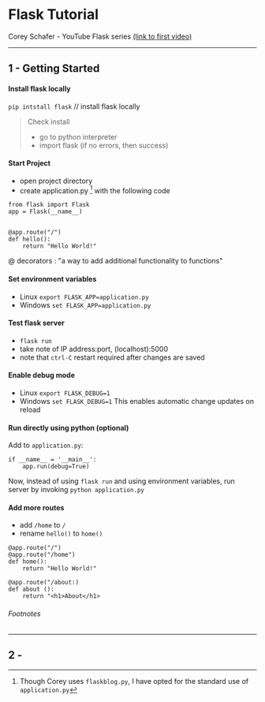 # Flask Tutorial
Corey Schafer - YouTube Flask series [(link to first video)](https://www.youtube.com/watch?v=MwZwr5Tvyxo)

---

## 1 - Getting Started

#### Install flask locally
`pip intstall flask` // install flask locally
> Check install
> - go to python interpreter
> - import flask (if no errors, then success)


#### Start Project
- open project directory
- create application.py [^1] with the following code
```
from flask import Flask
app = Flask(__name__)


@app.route("/")
def hello():
    return "Hello World!" 
```

@ decorators
: "a way to add additional functionality to functions"

#### Set environment variables
- Linux `export FLASK_APP=application.py`
- Windows `set FLASK_APP=application.py`

#### Test flask server
- `flask run`
- take note of IP address:port, (localhost):5000
- note that `ctrl-C` restart required after changes are saved

#### Enable debug mode
- Linux `export FLASK_DEBUG=1`
- Windows `set FLASK_DEBUG=1`
This enables automatic change updates on reload

#### Run directly using python (optional)
Add to `application.py`:
```
if __name__ = '__main__':
    app.run(debug=True)
```

Now, instead of using `flask run` and using environment variables, run server by invoking `python application.py`

#### Add more routes
- add `/home` to `/`
- rename `hello()` to `home()`
```
@app.route("/")
@app.route("/home")
def home():
    return "Hello World!" 

@app.route("/about:)
def about ():
    return "<h1>About</h1>
```

###### Footnotes
[^1]: Though Corey uses `flaskblog.py`, I have opted for the standard use of `application.py`

- - -

## 2 - 